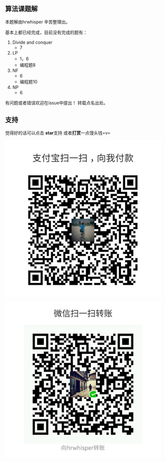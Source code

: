 ## 算法课题解

本题解由hrwhisper 辛苦整理出。

基本上都已经完成，目前没有完成的题有：


1. Divide and conquer
   - 7
2. LP
   - 1，6
   - 编程题8
3. NF
   - 6
   - 编程题10
4. NP
   - 6


有问题或者错误欢迎在issue中提出！
转载点名出处。

## 支持

觉得好的话可以点击 **star**支持 或者**打赏**一点馒头钱=v=

![alipay](img\alipay.jpg) 

![wechat_pay](img\wechat_pay.png)

